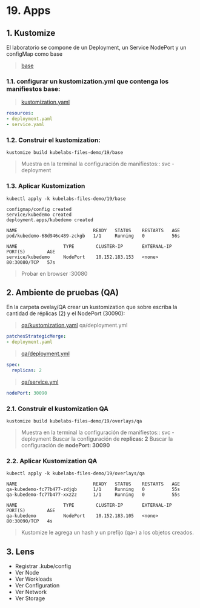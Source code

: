 # 19. Apps <!-- omit in TOC -->

## 1. Kustomize
El laboratorio se compone de un Deployment, un Service NodePort y un configMap como base
>[base](./kubelabs-files-demo/19/base/)

### 1.1. configurar un kustomization.yml que contenga los manifiestos base:
>[kustomization.yaml](./kubelabs-files-demo/19/base/kustomization.yaml)
```yaml
resources:
- deployment.yaml
- service.yaml
```
### 1.2. Construir el kustomization:
```vim
kustomize build kubelabs-files-demo/19/base
```
> Muestra en la terminal la configuración de manifiestos:: svc - deployment

### 1.3. Aplicar Kustomization
```vim
kubectl apply -k kubelabs-files-demo/19/base
```
```vim
configmap/config created
service/kubedemo created
deployment.apps/kubedemo created
```
```vim
NAME                            READY   STATUS    RESTARTS   AGE
pod/kubedemo-68d946c489-zckgb   1/1     Running   0          56s

NAME                 TYPE        CLUSTER-IP       EXTERNAL-IP   PORT(S)        AGE
service/kubedemo     NodePort    10.152.183.153   <none>        80:30080/TCP   57s
```

> Probar en browser :30080

## 2. Ambiente de pruebas (QA)
En la carpeta ovelay/QA crear un kustomization que sobre escriba la cantidad de réplicas (2) y el NodePort (30090):
> [qa/kustomization.yaml](./kubelabs-files-demo/19/overlays/qa/kustomization.yaml)
>qa/deployment.yml
```yaml
patchesStrategicMerge:
- deployment.yaml
```
> [qa/deployment.yml](./kubelabs-files-demo/19/overlays/qa/deployment.yml)
```yaml
spec:
  replicas: 2
```
> [qa/service.yml](./kubelabs-files-demo/19/overlays/qa/service.yml)
```yaml
nodePort: 30090
```

### 2.1. Construir el kustomization QA
```vim
kustomize build kubelabs-files-demo/19/overlays/qa
```
> Muestra en la terminal la configuración de manifiestos:: svc - deployment
> Buscar la configuración de **replicas: 2**
> Buscar la configuración de **nodePort: 30090**

### 2.2. Aplicar Kustomization QA
```vim
kubectl apply -k kubelabs-files-demo/19/overlays/qa
```

```vim
NAME                            READY   STATUS    RESTARTS   AGE
qa-kubedemo-fc77b477-zdjqb      1/1     Running   0          55s
qa-kubedemo-fc77b477-xxz2z      1/1     Running   0          55s

NAME                 TYPE        CLUSTER-IP       EXTERNAL-IP   PORT(S)        AGE
qa-kubedemo          NodePort    10.152.183.105   <none>        80:30090/TCP   4s
```
> Kustomize le agrega un hash y un prefijo (qa-) a los objetos creados.

## 3. Lens

- Registrar .kube/config
- Ver Node
- Ver Workloads
- Ver Configuration
- Ver Network
- Ver Storage




